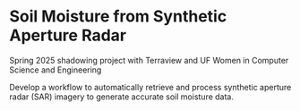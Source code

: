 # Soil Moisture from Synthetic Aperture Radar
Spring 2025 shadowing project with Terraview and UF Women in Computer Science and Engineering

Develop a workflow to automatically retrieve and process synthetic aperture radar (SAR) imagery to generate accurate soil moisture data.
